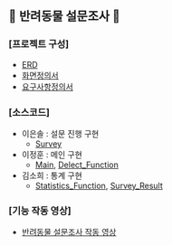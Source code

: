 🦔 반려동물 설문조사 🦔  
-------------
### [프로젝트 구성]
+ [ERD](https://github.com/sohiekim65/Hedgehog_Project/blob/master/refers/ERD/Hedgehog_ERD.png)  
+ [화면정의서](https://github.com/sohiekim65/Hedgehog_Project/blob/master/refers/%ED%99%94%EB%A9%B4%EC%A0%95%EC%9D%98%EC%84%9C/%ED%99%94%EB%A9%B4%EC%A0%95%EC%9D%98%EC%84%9C_%EA%B3%A0%EC%8A%B4%EB%8F%84%EC%B9%98.pdf)  
+ [요구사항정의서](https://github.com/sohiekim65/Hedgehog_Project/blob/master/refers/%EC%9A%94%EA%B5%AC%EC%82%AC%ED%95%AD%EC%A0%95%EC%9D%98%EC%84%9C/%EC%9A%94%EA%B5%AC%EC%82%AC%ED%95%AD%EC%A0%95%EC%9D%98%EC%84%9C_%EA%B3%A0%EC%8A%B4%EB%8F%84%EC%B9%98.pdf)    


### [소스코드] 
+ 이은솔 : 설문 진행 구현
    - [Survey](https://github.com/sohiekim65/Hedgehog_Project/blob/master/src/Hedgehog_Survey.java)    
+ 이정훈 : 메인 구현
    - [Main](https://github.com/sohiekim65/Hedgehog_Project/blob/master/src/Hedgehog_Main.java), [Delect_Function](https://github.com/sohiekim65/Hedgehog_Project/blob/master/src/Hedgehog_Delete.java)    
+ 김소희 : 통계 구현
    - [Statistics_Function](https://github.com/sohiekim65/Hedgehog_Project/blob/master/src/Hedgehog_Statistics.java), [Survey_Result](https://github.com/sohiekim65/Hedgehog_Project/blob/master/src/Hedgehog_ResultCheck.java)    


### [기능 작동 영상]
+ [반려동물 설문조사 작동 영상](https://youtu.be/v6gU72aIYww)